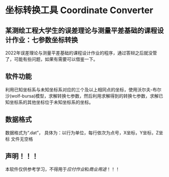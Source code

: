 # 坐标转换工具 Coordinate Converter
## 某测绘工程大学生的误差理论与测量平差基础的课程设计作业：七参数坐标转换
2022年误差理论与测量平差基础的课程设计作业的程序，通过答辩之后就没管了，可能有些问题，如果有需要可以借鉴一下。
## 软件功能
利用已知坐标系与未知坐标系对应的三个及以上相同点的坐标，使用沃尔夫-布尔沙(wolf-bursa)模型，求解转换七参数，然后利用求解得到的转换七参数，求解已知坐标系的其他坐标位于未知坐标系的坐标。
## 数据格式
数据格式为“.dat”，
具体为：以行为单位，每行依次为点号，X坐标，Y坐标，Z坐标
文件无空格
## 声明！！！
本软件仅供参考学习，不得用于*应付作业*和*商业用途*！！！

